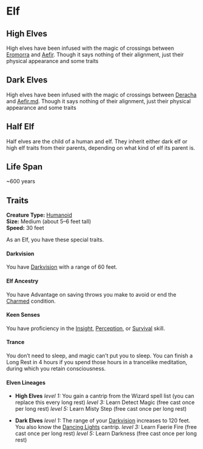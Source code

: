 # Elf

## High Elves

High elves have been infused with the magic of crossings between [Eromorra](../Realms/Eromorra.md) and [Aefir](../Realms/Aefir.md). Though it says nothing of their alignment, just their physical appearance and some traits

## Dark Elves

High elves have been infused with the magic of crossings between [Deracha](../Realms/Deracha.md) and [Aefir.md](../Realms/Aefir.md). Though it says nothing of their alignment, just their physical appearance and some traits

## Half Elf
Half elves are the child of a human and elf. They inherit either dark elf or high elf traits from their parents, depending on what kind of elf its parent is.


## Life Span
~600 years



## Traits

**Creature Type:** [Humanoid](../Creature%20types/Humanoid.md)  
**Size:** Medium (about 5–6 feet tall)  
**Speed:** 30 feet

As an Elf, you have these special traits.
#### Darkvision
You have [Darkvision](https://www.dndbeyond.com/sources/dnd/free-rules/rules-glossary#Darkvision) with a range of 60 feet.
#### Elf Ancestry
You have Advantage on saving throws you make to avoid or end the [Charmed](https://www.dndbeyond.com/sources/dnd/free-rules/rules-glossary#CharmedCondition) condition.
#### Keen Senses
You have proficiency in the [Insight](https://www.dndbeyond.com/sources/dnd/free-rules/playing-the-game#Skills), [Perception](https://www.dndbeyond.com/sources/dnd/free-rules/playing-the-game#Skills), or [Survival](https://www.dndbeyond.com/sources/dnd/free-rules/playing-the-game#Skills) skill.
#### Trance
You don’t need to sleep, and magic can’t put you to sleep. You can finish a Long Rest in 4 hours if you spend those hours in a trancelike meditation, during which you retain consciousness.
#### Elven Lineages
- **High Elves**
  _level 1:_ You gain a cantrip from the Wizard spell list (you can replace this every long rest)
  _level 3:_ Learn Detect Magic (free cast once per long rest)
  _level 5:_ Learn Misty Step (free cast once per long rest)

- **Dark Elves**
  _level 1:_ The range of your [Darkvision](https://www.dndbeyond.com/sources/dnd/free-rules/rules-glossary#Darkvision) increases to 120 feet. You also know the [Dancing Lights](https://www.dndbeyond.com/spells/2619058-dancing-lights) cantrip.
  _level 3:_ Learn Faerie Fire (free cast once per long rest)
  _level 5:_ Learn Darkness (free cast once per long rest)
